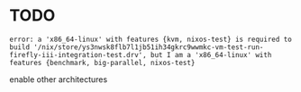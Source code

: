# TODO

    error: a 'x86_64-linux' with features {kvm, nixos-test} is required to build '/nix/store/ys3nwsk8flb7l1jb51ih34gkrc9wwmkc-vm-test-run-firefly-iii-integration-test.drv', but I am a 'x86_64-linux' with features {benchmark, big-parallel, nixos-test}

enable other architectures
